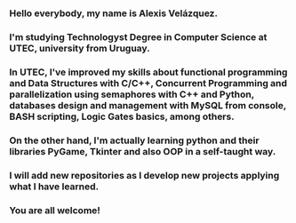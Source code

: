### Hello everybody, my name is Alexis Velázquez. 

### I'm studying Technologyst Degree in Computer Science at UTEC, university from Uruguay. 

### In UTEC, I've improved my skills about functional programming and Data Structures with C/C++, Concurrent Programming and parallelization using semaphores with C++ and Python, databases design and management with MySQL from console, BASH scripting, Logic Gates basics, among others.

### On the other hand, I'm actually learning python and their libraries PyGame, Tkinter and also OOP in a self-taught way.

### I will add new repositories as I develop new projects applying what I have learned.

### You are all welcome!

<!--
**AVelazquez97/AVelazquez97** is a ✨ _special_ ✨ repository because its `README.md` (this file) appears on your GitHub profile.

Here are some ideas to get you started:

- 🔭 I’m currently working on ...
- 🌱 I’m currently learning ...
- 👯 I’m looking to collaborate on ...
- 🤔 I’m looking for help with ...
- 💬 Ask me about ...
- 📫 How to reach me: ...
- 😄 Pronouns: ...
- ⚡ Fun fact: ...
-->
